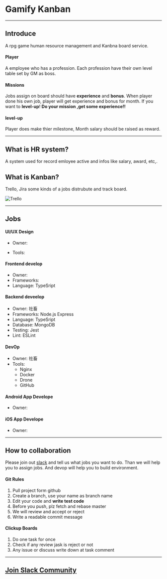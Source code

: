 # Gamify Kanban
-----
## Introduce

A rpg game human resource management and Kanbna board service.

#### Player
A employee who has a profession. Each profession have their own level table set by GM as boss.
#### Missions
Jobs assign on board should have **experience** and **bonus**. When player done his own job, player will get experience and bonus for month.
If you want to  **level-up**!  **Do your mission ,get some experience!!**

#### level-up
Player does make thier milestone, Month salary should be raised as reward.

---

## What is HR system?
A system used for record emloyee active and infos like salary, award, etc,.

## What is Kanban?
Trello, Jira some kinds of a jobs distrubute and track board.

![Trello](https://images.ctfassets.net/rz1oowkt5gyp/3ZjLCD2fANfXYSN3ar9WpE/d672d8129a2afd328fae4a7c2b241559/TrelloTourPage_Lists_2x.png)

---

## Jobs

#### UI/UX Design
* Owner:

* Tools:
  
#### Frontend develop
  * Owner:
  * Frameworks:
  * Language: TypeSript
  
#### Backend deveelop
  * Owner: 社畜
  * Frameworks: Node.js Express
  * Language: TypeSript
  * Database: MongoDB
  * Testing: Jest
  * Lint: ESLint
  
#### DevOp
  * Owner: 社畜
  * Tools: 
    * Nginx
    * Docker
    * Drone
    * GitHub

#### Android App Develope
  * Owner: 

#### iOS App Develope
  * Owner: 


--- 

## How to collaboration

Please join out [slack]((https://join.slack.com/t/slack-qus1741/shared_invite/zt-sh8cu8fq-OUcB6YI1GibB7KxayX3QFw)) and tell us what jobs you want to do. Than we will help you to assign jobs.
And devop will help you to build environment.

#### Git Rules
1. Pull project form github
2. Create a branch, use your name as branch name
3. Edit your code and **write test code**
4. Before you push, plz fetch and rebase master
5. We will review and accept or reject
6. Write a readable commit message
#### Clickup Boards
1. Do one task for once
2. Check if any review jask is reject or not
3. Any issue or discuss write down at task comment

---
## [Join Slack Community](https://join.slack.com/t/slack-qus1741/shared_invite/zt-sh8cu8fq-OUcB6YI1GibB7KxayX3QFw)
